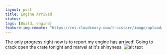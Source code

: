 ```yaml
---
layout: post
title: Engine Arrived
status: 
tags: [Build, engine]
feature-img-remote: "https://res.cloudinary.com/tracstarr/image/upload/c_crop,g_north_west,h_4158,w_906/a_90/v1538498837/Kitfox/3_EngineArrives/20180329_130339.jpg"
---
```

The only progress right now is to report my engine has arrived! Going to crack open the crate tonight and marvel at it's shinyness.
![alt text](https://res.cloudinary.com/tracstarr/image/upload/c_scale,w_300/a_90/v1538498837/Kitfox/3_EngineArrives/20180329_130339.jpg)